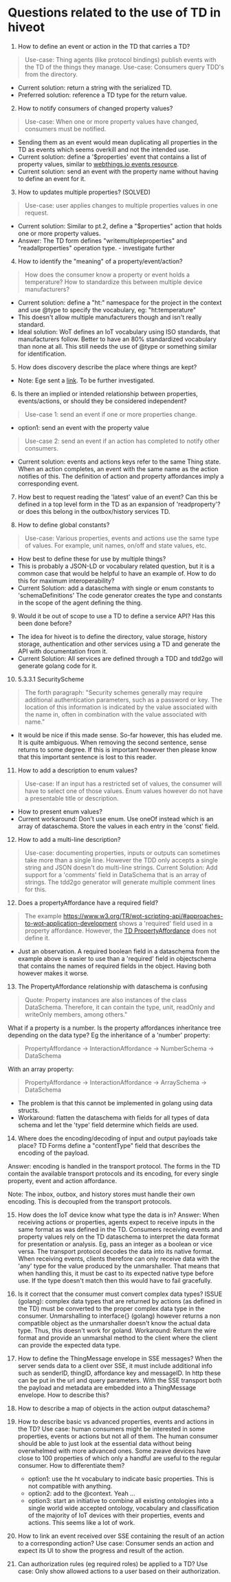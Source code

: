 # Questions related to the use of TD in hiveot

1. How to define an event or action in the TD that carries a TD?
> Use-case: Thing agents (like protocol bindings) publish events with the TD of the things they manage.
> Use-case: Consumers query TDD's from the directory.

* Current solution: return a string with the serialized TD.
* Preferred solution: reference a TD type for the return value.

2. How to notify consumers of changed property values?
> Use-case: When one or more property values have changed, consumers must be notified.
* Sending them as an event would mean duplicating all properties in the TD as events which seems overkill and not the intended use.
* Current solution: define a '$properties' event that contains a list of property values, similar to [webthings.io events resource](https://webthings.io/api/#events-resource).
* Current solution: send an event with the property name without having to define an event for it.

3. How to updates multiple properties? (SOLVED)
>  Use-case: user applies changes to multiple properties values in one request.
* Current solution: Similar to pt.2, define a "$properties" action that holds one or more property values.
* Answer: The TD form defines "writemultipleproperties" and "readallproperties" operation type. - investigate further

4. How to identify the "meaning" of a property/event/action?
> How does the consumer know a property or event holds a temperature?
> How to standardize this between multiple device manufacturers?
*  Current solution: define a "ht:" namespace for the project in the context and use @type to specify the vocabulary, eg: "ht:temperature"
* This doesn't allow multiple manufacturers though and isn't really standard.
* Ideal solution: WoT defines an IoT vocabulary using ISO standards, that manufacturers follow. Better to have an 80% standardized vocabulary than none at all. This still needs the use of @type or something similar for identification.

5. How does discovery describe the place where things are kept?
* Note: Ege sent a [link](https://w3c.github.io/wot-discovery/#introduction-dns-sd-sec). To be further investigated.

6. Is there an implied or intended relationship between properties, events/actions, or should they be considered independent?
> Use-case 1: send an event if one or more properties change.
* option1: send an event with the property value
> Use-case 2: send an event if an action has completed to notify other consumers.
* Current solution: events and actions keys refer to the same Thing state. When an action completes, an event with the same name as the action notifies of this. The definition of action and property affordances imply a corresponding event. 

7. How best to request reading the 'latest' value of an event?
Can this be defined in a top level form in the TD as an expansion of 'readproperty'? or does this belong in the outbox/history services TD.   

8. How to define global constants?
> Use-case: Various properties, events and actions use the same type of values. For example, unit names, on/off and state values, etc.
* How best to define these for use by multiple things?  
* This is probably a JSON-LD or vocabulary related question, but it is a common case that would be helpful to have an example of. How to do this for maximum interoperability?
* Current Solution: add a dataschema with single or enum constants to 'schemaDefinitions'
  The code generator creates the type and constants in the scope of the agent defining the thing.

9. Would it be out of scope to use a TD to define a service API? Has this been done before?
 * The idea for hiveot is to define the directory, value storage, history storage, authentication and other services using a TD and generate the API with documentation from it.  
 * Current Solution: All services are defined through a TDD and tdd2go will generate 
   golang code for it.

  
10. 5.3.3.1 SecurityScheme
> The forth paragraph: "Security schemes generally may require additional authentication parameters, such as a password or key. The location of this information is indicated by the value associated with the name in, often in combination with the value associated with name."
   
* It would be nice if this made sense. So-far however, this has eluded me. It is quite ambiguous. When removing the second sentence, sense returns to some degree. If this is important however then please know that this important sentence is lost to this reader.  

11. How to add a description to enum values?
> Use-case: If an input has a restricted set of values, the consumer will have to select one of those values. Enum values however do not have a presentable title or description.
* How to present enum values?
* Current workaround: Don't use enum. Use oneOf instead which is an array of dataschema. Store the values in each entry in the 'const' field.

12. How to add a multi-line description?
> Use-case: documenting properties, inputs or outputs can sometimes take more than a single line. However the TDD only accepts a single string and JSON doesn't do multi-line strings.
> Current Solution: Add support for a 'comments' field in DataSchema that is an array of strings. The tdd2go generator will generate multiple comment lines for this.

12. Does a propertyAffordance have a required field?
> The example https://www.w3.org/TR/wot-scripting-api/#approaches-to-wot-application-development shows a 'required' field used in a property affordance. However, the [TD PropertyAffordance](https://www.w3.org/TR/wot-thing-description11/#propertyaffordance) does not define it. 
* Just an observation. A required boolean field in a dataschema from the example above is easier to use than a 'required' field in objectschema that contains the names of required fields in the object. Having both however makes it worse.

13. The PropertyAffordance relationship with dataschema is confusing
> Quote: Property instances are also instances of the class DataSchema. Therefore, it can contain the type, unit, readOnly and writeOnly members, among others."

What if a property is a number. Is the property affordances inheritance tree depending
on the data type? Eg the inheritance of a 'number' property:
> PropertyAffordance -> InteractionAffordance -> NumberSchema -> DataSchema
 
With an array property:
> PropertyAffordance -> InteractionAffordance -> ArraySchema -> DataSchema

* The problem is that this cannot be implemented in golang using data structs.
* Workaround: flatten the dataschema with fields for all types of data schema
  and let the 'type' field determine which fields are used.

14. Where does the encoding/decoding of input and output payloads take place?
TD Forms define a "contentType" field that describes the encoding of the payload.

Answer: encoding is handled in the transport protocol. The forms in the TD contain the available transport protocols and its encoding, for every single property, event and action affordance.

Note: The inbox, outbox, and history stores must handle their own encoding. This is decoupled from the transport protocols.

15. How does the IoT device know what type the data is in?
Answer: When receiving actions or properties, agents expect to receive inputs in the same format as was defined in the TD. Consumers receiving events and property values rely on the TD dataschema to interpret the data format for presentation or analysis.
Eg, pass an integer as a boolean or vice versa. The transport protocol decodes the data into its native format. When receiving events, clients therefore can only receive data with the 'any' type for the value produced by the unmarshaller. That means that when handling this, it must be cast to its expected native type before use. If the type doesn't match then this would have to fail gracefully.

16. Is it correct that the consumer must convert complex data types? 
ISSUE (golang): complex data types that are returned by actions (as defined in the TD) must be converted to the proper complex data type in the consumer. Unmarshalling to interface{} (golang) however returns a non compatible object as the unmarshaller doesn't know the actual data type. Thus, this doesn't work for goland.
Workaround: Return the wire format and provide an unmarshal method to the client where the client can provide the expected data type.

17. How to define the ThingMessage envelope in SSE messages?
When the server sends data to a client over SSE, it must include additional info such as senderID, thingID, affordance key and messageID. In http these can be put in the url and query parameters. With the SSE transport both the payload and metadata are embedded into a ThingMessage envelope. How to describe this?

18. How to describe a map of objects in the action output dataschema?

19. How to describe basic vs advanced properties, events and actions in the TD?
Use case: human consumers might be interested in some properties, events or actions but not all of them. The human consumer should be able to just look at the essential data without being overwhelmed with more advanced ones. Some zwave devices have close to 100 properties of which only a handful are useful to the regular consumer. How to differentiate them? 
    * option1: use the ht vocabulary to indicate basic properties. This is not compatible with anything.
    * option2: add to the @context. Yeah ...
    * option3: start an initiative to combine all existing ontologies into a single world wide accepted ontology, vocabulary and classification of the majority of IoT devices with their properties, events and actions. This seems like a lot of work.

20. How to link an event received over SSE containing the result of an action to a corresponding action?
Use case: Consumer sends an action and expect its UI to show the progress and result of the action. 

21. Can authorization rules (eg required roles) be applied to a TD? 
Use case: Only show allowed actions to a user based on their authorization. 